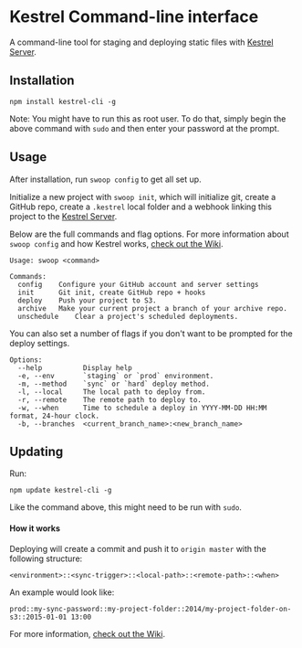 Kestrel Command-line interface
========
A command-line tool for staging and deploying static files with [Kestrel Server](https://github.com/mhkeller/kestrel).

## Installation

````
npm install kestrel-cli -g
````

Note: You might have to run this as root user. To do that, simply begin the above command with `sudo` and then enter your password at the prompt.

## Usage

After installation, run `swoop config` to get all set up. 

Initialize a new project with `swoop init`, which will initialize git, create a GitHub repo, create a `.kestrel` local folder and a webhook linking this project to the [Kestrel Server](http://github.com/mhkeller/kestrel).

Below are the full commands and flag options. For more information about `swoop config` and how Kestrel works, [check out the Wiki](https://github.com/mhkeller/kestrel/wiki/Command-line-interface#3-usage).

````
Usage: swoop <command>

Commands:
  config	Configure your GitHub account and server settings
  init		Git init, create GitHub repo + hooks
  deploy	Push your project to S3.
  archive	Make your current project a branch of your archive repo.
  unschedule	Clear a project's scheduled deployments.
````

You can also set a number of flags if you don't want to be prompted for the deploy settings.

````
Options:
  --help          Display help
  -e, --env       `staging` or `prod` environment.
  -m, --method    `sync` or `hard` deploy method.
  -l, --local     The local path to deploy from.
  -r, --remote    The remote path to deploy to.
  -w, --when      Time to schedule a deploy in YYYY-MM-DD HH:MM format, 24-hour clock.
  -b, --branches  <current_branch_name>:<new_branch_name>

````

## Updating

Run:

````
npm update kestrel-cli -g
````

Like the command above, this might need to be run with `sudo`.

#### How it works

Deploying will create a commit and push it to `origin master` with the following structure:

````
<environment>::<sync-trigger>::<local-path>::<remote-path>::<when>
````

An example would look like:

````
prod::my-sync-password::my-project-folder::2014/my-project-folder-on-s3::2015-01-01 13:00
````

For more information, [check out the Wiki](https://github.com/mhkeller/kestrel/wiki/Command-line-interface#3-usage).